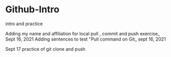 # Github-Intro
intro and practice

Adding my name and affiliation for local pull , commit and push exercise_ Sept 16, 2021
Adding sentences to test "Pull command on Git_ sept 16, 2021


Sept 17 practice of git clone and push